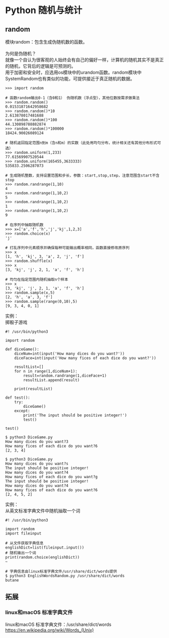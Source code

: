 # Python 随机与统计
## random
模块random：包含生成伪随机数的函数。</br>
</br>
为何是伪随机？</br>
就像一个自认为很客观的人始终会有自己的偏好一样，计算机的随机其实不是真正的随机，它背后的逻辑是可预测的。</br>
用于加密和安全时，应选用os模块中的urandom函数。random模块中SystemRandom也有类似的功能，可提供接近于真正随机的数据。</br>
```
>>> import random

# 函数random输出0-1（含0和1） 伪随机数（浮点型），其他位数按需求做乘法
>>> random.random()
0.01531871642958682
>>> random.random()*10
2.613878017481688
>>> random.random()*100
44.130898788882874
>>> random.random()*100000
18424.90026089124

# 随机返回指定范围n到m（含n和m）的实数（此处用均匀分布，统计相关还有其他分布形式可选）
>>> random.uniform(1,233)
77.61569907520544
>>> random.uniform(165455,3633333)
535833.2506287073

# 生成随机整数，支持设置范围和步长，参数：start,stop,step，注意范围含start不含stop
>>> random.randrange(1,10)
4
>>> random.randrange(1,10,2)
5
>>> random.randrange(1,10,2)
1
>>> random.randrange(1,10,2)
9

# 在序列中抽取随机数
>>> x=['a','f','h','j','kj',1,2,3]
>>> random.choice(x)
'j'

# 打乱序列中元素顺序并确保每种可能输出概率相同，函数直接修改原序列
>>> x
[1, 'h', 'kj', 3, 'a', 2, 'j', 'f']
>>> random.shuffle(x)
>>> x
[3, 'kj', 'j', 2, 1, 'a', 'f', 'h']

# 均匀在指定范围内随机抽取n个样本
>>> x
[3, 'kj', 'j', 2, 1, 'a', 'f', 'h']
>>> random.sample(x,5)
[2, 'h', 'a', 3, 'f']
>>> random.sample(range(0,10),5)
[9, 3, 4, 0, 1]
```
实例：</br>
掷骰子游戏</br>
```
#! /usr/bin/python3

import random

def diceGame():
    diceNum=int(input('How many dices do you want?'))
    diceFace=int(input('How many fices of each dice do you want?'))

    resultList=[]
    for n in range(1,diceNum+1):
        result=random.randrange(1,diceFace+1)
        resultList.append(result)

    print(resultList)

def test():
    try:
        diceGame()
    except:
        print('The input should be positive integer!')
        test()

test()
```
```
$ python3 DiceGame.py
How many dices do you want?3
How many fices of each dice do you want?6
[2, 3, 4]

$ python3 DiceGame.py
How many dices do you want?s
The input should be positive integer!
How many dices do you want?4
How many fices of each dice do you want?g
The input should be positive integer!
How many dices do you want?4
How many fices of each dice do you want?6
[2, 4, 5, 2]
```
实例：</br>
从英文标准字典文件中随机抽取一个词
```
#! /usr/bin/python3

import random
import fileinput

# 从文件获取字典信息
englishDict=list(fileinput.input())
# 随机输出一个词
print(random.choice(englishDict))
~                                      
```
```
# 字典信息由linux标准字典文件/usr/share/dict/words提供
$ python3 EnglishWordsRandom.py /usr/share/dict/words
butane
```

## 拓展
### linux和macOS 标准字典文件
linux和macOS 标准字典文件：/usr/share/dict/words </br>
https://en.wikipedia.org/wiki/Words_(Unix)
